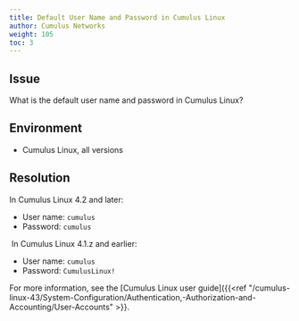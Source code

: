 ```yaml
---
title: Default User Name and Password in Cumulus Linux
author: Cumulus Networks
weight: 105
toc: 3
---
```


## Issue

What is the default user name and password in Cumulus Linux?

## Environment

- Cumulus Linux, all versions

## Resolution

In Cumulus Linux 4.2 and later:

- User name: `cumulus`
- Password: `cumulus`

 In Cumulus Linux 4.1.z and earlier:

- User name: `cumulus`
- Password: `CumulusLinux!`

For more information, see the [Cumulus Linux user guide]({{<ref "/cumulus-linux-43/System-Configuration/Authentication,-Authorization-and-Accounting/User-Accounts" >}}.
